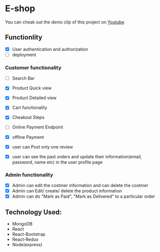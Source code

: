 # E-shop

You can cheak out the demo clip of this project on [Youtube](https://www.youtube.com/watch?v=ad-diUBjkHo)

## Functionlity

- [x] User authentication and authorization
- [ ] deployment

### Customer functionality

- [ ] Search Bar
- [x] Product Quick view
- [x] Product Detailed view
- [x] Cart functionality
- [x] Cheakout Steps
- [ ] Online Payment Endpoint
- [x] offline Payment
- [x] user can Post only one review
- [x] user can see the past orders and update their information(email, password, name etc) in the user profile page


### Admin functionality

- [x] Admin can edit the costmer information and can delete the costmer
- [x] Admin can Edit/ create/ delete the product information
- [x] Admin can do "Mark as Paid", "Mark as Delivered" to a particular order

## Technology Used:

- MongoDB
- React
- React-Bootstrap
- React-Redux
- Node(express)
